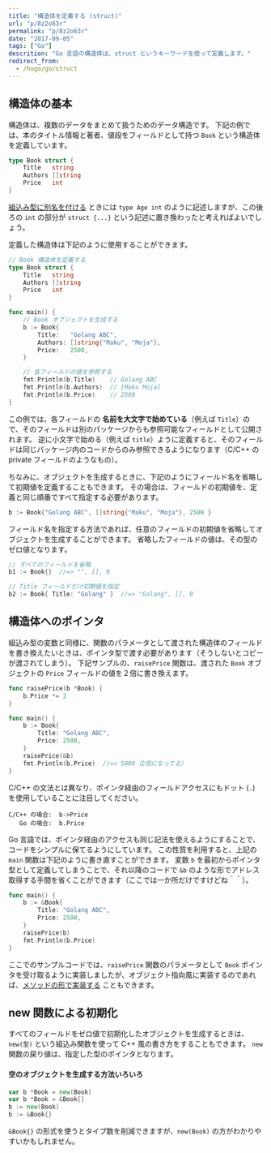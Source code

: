 ```yaml
---
title: "構造体を定義する (struct)"
url: "p/8z2o63r"
permalink: "p/8z2o63r"
date: "2017-09-05"
tags: ["Go"]
descrition: "Go 言語の構造体は、struct というキーワードを使って定義します。"
redirect_from:
  - /hugo/go/struct
---
```


構造体の基本
----

構造体は、複数のデータをまとめて扱うためのデータ構造です。
下記の例では、本のタイトル情報と著者、値段をフィールドとして持つ `Book` という構造体を定義しています。

~~~ go
type Book struct {
	Title   string
	Authors []string
	Price   int
}
~~~

[組込み型に別名を付ける](./type.html) ときには `type Age int` のように記述しますが、この後ろの `int` の部分が `struct {...}` という記述に置き換わったと考えればよいでしょう。

定義した構造体は下記のように使用することができます。

~~~ go
// Book 構造体を定義する
type Book struct {
	Title   string
	Authors []string
	Price   int
}

func main() {
	// Book オブジェクトを生成する
	b := Book{
		Title:   "Golang ABC",
		Authors: []string{"Maku", "Moja"},
		Price:   2500,
	}

	// 各フィールドの値を参照する
	fmt.Println(b.Title)    // Golang ABC
	fmt.Println(b.Authors)  // [Maku Moja]
	fmt.Println(b.Price)    // 2500
}
~~~

この例では、各フィールドの __名前を大文字で始めている__（例えば `Title`）ので、そのフィールドは別のパッケージからも参照可能なフィールドとして公開されます。
逆に小文字で始める（例えば `title`）ように定義すると、そのフィールドは同じパッケージ内のコードからのみ参照できるようになります（C/C++ の private フィールドのようなもの）。

ちなみに、オブジェクトを生成するときに、下記のようにフィールド名を省略して初期値を定義することもできます。
その場合は、フィールドの初期値を、定義と同じ順番ですべて指定する必要があります。

~~~ go
b := Book{"Golang ABC", []string{"Maku", "Moja"}, 2500 }
~~~

フィールド名を指定する方法であれば、任意のフィールドの初期値を省略してオブジェクトを生成することができます。
省略したフィールドの値は、その型のゼロ値となります。

~~~ go
// すべてのフィールドを省略
b1 := Book{}  //=> "", [], 0

// Title フィールドだけ初期値を指定
b2 := Book{ Title: "Golang" }  //=> "Golang", [], 0
~~~


構造体へのポインタ
----

組込み型の変数と同様に、関数のパラメータとして渡された構造体のフィールドを書き換えたいときは、ポインタ型で渡す必要があります（そうしないとコピーが渡されてしまう）。
下記サンプルの、`raisePrice` 関数は、渡された `Book` オブジェクトの `Price` フィールドの値を２倍に書き換えます。

~~~ go
func raisePrice(b *Book) {
	b.Price *= 2
}

func main() {
	b := Book{
		Title: "Golang ABC",
		Price: 2500,
	}
	raisePrice(&b)
	fmt.Println(b.Price)  //=> 5000（2倍になってる）
}
~~~

C/C++ の文法とは異なり、ポインタ経由のフィールドアクセスにもドット (`.`) を使用していることに注目してください。

~~~
C/C++ の場合:  b->Price
   Go の場合:  b.Price
~~~

Go 言語では、ポインタ経由のアクセスも同じ記法を使えるようにすることで、コードをシンプルに保てるようにしています。
この性質を利用すると、上記の `main` 関数は下記のように書き直すことができます。
変数 `b` を最初からポインタ型として定義してしまうことで、それ以降のコードで `&b` のような形でアドレス取得する手間を省くことができます（ここでは一か所だけですけどね＾＾）。

~~~ go
func main() {
	b := &Book{
		Title: "Golang ABC",
		Price: 2500,
	}
	raisePrice(b)
	fmt.Println(b.Price)
}
~~~

ここでのサンプルコードでは、`raisePrice` 関数のパラメータとして `Book` ポインタを受け取るように実装しましたが、オブジェクト指向風に実装するのであれば、[メソッドの形で実装する](./method.html) こともできます。


new 関数による初期化
----

すべてのフィールドをゼロ値で初期化したオブジェクトを生成するときは、`new(型)` という組込み関数を使って C++ 風の書き方をすることもできます。
`new` 関数の戻り値は、指定した型のポインタとなります。

#### 空のオブジェクトを生成する方法いろいろ

~~~ go
var b *Book = new(Book)
var b *Book = &Book{}
b := new(Book)
b := &Book{}
~~~

`&Book{}` の形式を使うとタイプ数を削減できますが、`new(Book)` の方がわかりやすいかもしれません。

